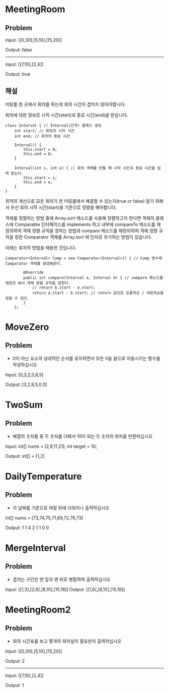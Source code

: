 # MeetingRoom

## Problem

input: [[0,30],[5,10],[15,20]]

Output: false
* * *
input: [[7,10],[2,4]]

Output: true

## 해설

미팅룸 한 곳에서 회의를 하는데 회의 시간이 겹치지 않아야합니다.

회의에 대한 정보로 시작 시간(start)과 종료 시간(end)을 받습니다.

```
class Interval { // Interval(간격) 클래스 생성
    int start; // 회의의 시작 시간
    int end; // 회의의 종료 시간

    Interval() {
        this.start = 0;
        this.end = 0;
    }

    Interval(int s, int e) { // 회의 객체를 만들 때 시작 시간과 종료 시간을 입력 받는다.
        this.start = s;
        this.end = e;
    }
}
```

최적의 계산으로 모든 회의가 한 미팅룸에서 해결할 수 있는지(true or false)
알기 위해서 우선 회의 시작 시간(start)을 기준으로 정렬을 해야합니다.

객체를 정렬하는 방법 중에 Array.sort 메소드를 사용해 정렬하고자 한다면 객체의 클래스에 Comparable 인터페이스를 implements 하고 내부에 compareTo 메소드를 재정의하여 객체 정렬 규칙을 정하는 방법과
compare 메소드를 재정의하여 객체 정렬 규칙을 정한 Comparator 객체를 Array.sort 에 인자로 추가하는 방법이 있습니다.

아래는 후자의 방법을 채용한 것입니다.

```
Comparator<Interval> Comp = new Comparator<Interval>() { // Comp 변수에 Comparator 객체를 생성해준다.

        @Override
        public int compare(Interval a, Interval b) { // compare 메소드를 재정의 해서 객체 정렬 규칙을 정한다.
            // return b.start - a.start;
            return a.start - b.start; // return 값으로 오름차순 / 내림차순을 정할 수 있다.
        }
    };
```

# MoveZero

## Problem

- 0이 아닌 요소의 상대적인 순서를 유지하면서 모든 0을 끝으로 이동시키는 함수를 작성하십시오

Input: [0,3,2,0,8,5]

Output: [3,2,8,5,0,0]

# TwoSum

## Problem

- 배열의 숫자들 중 두 숫자를 더해서 10이 되는 두 숫자의 위치를 반환하십시오

Input: int[] nums = [2,8,11,21];
        int target = 10;

Output: int[] = [1,2]

# DailyTemperature

## Problem

- 각 날짜를 기준으로 며칠 뒤에 더워지나 출력하십시오

int[] nums = [73,74,75,71,69,72,76,73]

Output: 1 1 4 2 1 1 0 0

# MergeInterval

## Problem

- 겹치는 구간은 맨 앞과 맨 뒤로 병합하여 출력하십시오

Input: [[1,3],[2,6],[8,10],[15,18]]
Output: [[1,6],[8,10],[15,18]]

# MeetingRoom2

## Problem

- 회의 시간표를 보고 몇개의 회의실이 필요한지 출력하십시오

Input: [[0,30],[5,10],[15,20]]

Output: 2
* * *
Input: [[7,10],[2,4]]

Output: 1